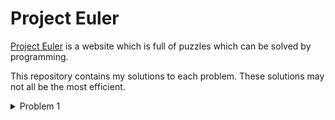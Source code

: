# Project Euler

[Project Euler](https://projecteuler.net) is a website which is full of puzzles which can be solved by programming.

This repository contains my solutions to each problem. These solutions may not all be the most efficient.

<details>
    <summary>Problem 1</summary>
    <p>```js
    // src/1-50/1-10/1.js
    
    let sum = 0;
    for (let i = 1; i < 1000; i++)
        if (i % 3 === 0 || i % 5 === 0)
            sum += i;
    console.log(sum);
    ```</p>
</details>